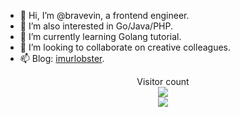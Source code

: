 - 👋 Hi, I’m @bravevin, a frontend engineer.
- 👀 I’m also interested in Go/Java/PHP.
- 🌱 I’m currently learning Golang tutorial.
- 💞️ I’m looking to collaborate on creative colleagues.
- 📫 Blog: [imurlobster](https://bravevin.github.io).


<p align="center">
  Visitor count<br>
  <img src="https://profile-counter.glitch.me/bravevin/count.svg?" /><br>
  <img src="https://github-readme-stats.vercel.app/api?username=bravevin&show_icons=true&line_height=25&hide_title=true&theme=radical">
</p>



